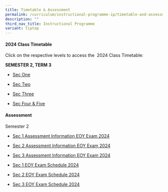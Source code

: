 ```yaml
---
title: Timetable & Assessment
permalink: /curriculum/instructional-programme-ip/timetable-and-assessment/
description: ""
third_nav_title: Instructional Programme
variant: tiptap
---
```

<h4>2024 Class Timetable</h4>
<p>Click on the respective levels to access the&nbsp; 2024 Class Timetable:</p>
<p><strong>SEMESTER 2, TERM 3</strong>
</p>
<ul>
<li>
<p><a href="https://drive.google.com/file/d/1SbfbGr-YxlkBG1Io-9Kokj2Ek8FYK3-W/view?usp=drive_link" class="XqQF9c" rel="noopener noreferrer nofollow" target="_blank"><u>Sec One</u></a>
</p>
</li>
<li>
<p><a href="https://drive.google.com/file/d/1xXHNi6Q7OTMtKI9maVkyYYAbrSDOWn8a/view?usp=drive_link" class="XqQF9c" rel="noopener noreferrer nofollow" target="_blank"><u>Sec Two</u></a>
</p>
</li>
<li>
<p><a href="https://drive.google.com/file/d/1COcFtEEyLYnaaPkyPUoScKT-DN8e4V_0/view?usp=drive_link" class="XqQF9c" rel="noopener noreferrer nofollow" target="_blank"><u>Sec Three</u></a>
</p>
</li>
<li>
<p><a href="https://drive.google.com/file/d/1mCsIn-GEIhAknte7948Y5qKM_tzlXo6e/view?usp=drive_link" class="XqQF9c" rel="noopener noreferrer nofollow" target="_blank"><u>Sec Four &amp; Five</u></a>
</p>
</li>
</ul>
<p></p>
<h4>Assessment</h4>
<p>Semester 2</p>
<ul data-tight="true" class="tight">
<li>
<p><a href="/files/WA &amp; MA/2024 EOY/Sec_1_Assessment_Information_EOY_Exam_2024__9_SEP_.pdf" rel="noopener noreferrer nofollow" target="_blank">Sec 1 Assessment Information EOY Exam 2024</a>
</p>
</li>
<li>
<p><a href="/files/WA &amp; MA/2024 EOY/Sec_2_Assessment_Information_EOY_Exam_2024__9_SEP_.pdf" rel="noopener nofollow" target="_blank">Sec 2 Assessment Information EOY Exam 2024</a>
</p>
</li>
<li>
<p><a href="/files/WA &amp; MA/2024 EOY/Sec_3_Assessment_Information_EOY_Exam_2024__Revised_17_SEP_.pdf" rel="noopener nofollow" target="_blank">Sec 3 Assessment Information EOY Exam 2024</a>
</p>
</li>
<li>
<p><a href="/files/WA &amp; MA/2024 EOY/2024_Sec_1_EOY_SCHEDULE__Final_.pdf" rel="noopener nofollow" target="_blank">Sec 1 EOY Exam Schedule 2024</a>
</p>
</li>
<li>
<p><a href="/files/WA &amp; MA/2024 EOY/2024_Sec_2_EOY_SCHEDULE__Revised_.pdf" rel="noopener nofollow" target="_blank">Sec 2 EOY Exam Schedule 2024</a>
</p>
</li>
<li>
<p><a href="/files/WA &amp; MA/2024 EOY/2024_Sec_3_EOY_SCHEDULE__Revised_17_Sep_.pdf" rel="noopener nofollow" target="_blank">Sec 3 EOY Exam Schedule 2024</a>
</p>
</li>
</ul>
<p></p>